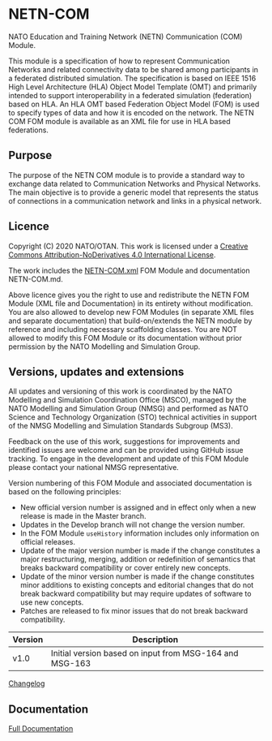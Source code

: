 # NETN-COM
NATO Education and Training Network (NETN) Communication (COM) Module. 
        
This module is a specification of how to represent Communication Networks and related connectivity data to be shared among participants in a federated distributed simulation. The specification is based on IEEE 1516 High Level Architecture (HLA) Object Model Template (OMT) and primarily intended to support interoperability in a federated simulation (federation) based on HLA. An HLA OMT based Federation Object Model (FOM) is used to specify types of data and how it is encoded on the network. The NETN COM FOM module is available as an XML file for use in HLA based federations.
        
## Purpose
The purpose of the NETN COM module is to provide a standard way to exchange data related to Communication Networks and Physical Networks. The main objective is to provide a generic model that represents the status of connections in a communication network and links in a physical network.     

## Licence

Copyright (C) 2020 NATO/OTAN.
This work is licensed under a [Creative Commons Attribution-NoDerivatives 4.0 International License](LICENCE.md). 

The work includes the [NETN-COM.xml](NETN-COM.xml) FOM Module and documentation NETN-COM.md.

Above licence gives you the right to use and redistribute the NETN FOM Module (XML file and Documentation) in its entirety without modification. You are also allowed to develop new FOM Modules (in separate XML files and separate documentation) that build-on/extends the NETN module by reference and including necessary scaffolding classes. You are NOT allowed to modify this FOM Module or its documentation without prior permission by the NATO Modelling and Simulation Group. 

## Versions, updates and extensions

All updates and versioning of this work is coordinated by the NATO Modelling and Simulation Coordination Office (MSCO), managed by the NATO Modelling and Simulation Group (NMSG) and performed as NATO Science and Technology Organization (STO) technical activities in support of the NMSG Modelling and Simulation Standards Subgroup (MS3).

Feedback on the use of this work, suggestions for improvements and identified issues are welcome and can be provided using GitHub issue tracking. To engage in the development and update of this FOM Module please contact your national NMSG representative.

Version numbering of this FOM Module and associated documentation is based on the following principles:

* New official version number is assigned and in effect only when a new release is made in the Master branch.
* Updates in the Develop branch will not change the version number.
* In the FOM Module `useHistory` information includes only information on official releases.
* Update of the major version number is made if the change constitutes a major restructuring, merging, addition or redefinition of semantics that breaks backward compatibility or cover entirely new concepts.
* Update of the minor version number is made if the change constitutes minor additions to existing concepts and editorial changes that do not break backward compatibility but may require updates of software to use new concepts.
* Patches are released to fix minor issues that do not break backward compatibility.

|Version|Description|
|---|---|
|v1.0 |Initial version based on input from MSG-164 and MSG-163 |

[Changelog](changelog.md)

## Documentation

[Full Documentation](NETN-COM.md)


